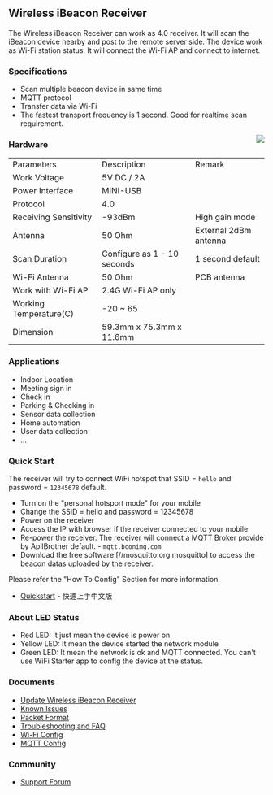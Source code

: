 ## Wireless iBeacon Receiver

The Wireless iBeacon Receiver can work as  4.0 receiver. It
will scan the iBeacon device nearby and post to the remote server side.
The device work as Wi-Fi station status. It will connect the Wi-Fi AP
and connect to internet.

### Specifications

  - Scan multiple beacon device in same time
  - MQTT protocol
  - Transfer data via Wi-Fi
  - The fastest transport frequency is 1 second. Good for realtime scan
    requirement.

<img src=https://i1.aprbrother.com/wifi4.jpg-320.jpg align=right>

### Hardware

|                         |                             |                       |
| ----------------------- | --------------------------- | --------------------- |
| Parameters              | Description                 | Remark                |
| Work Voltage            | 5V DC / 2A                  |                       |
| Power Interface         | MINI-USB                    |                       |
|  Protocol      |  4.0               |                       |
| Receiving Sensitivity   | \-93dBm                     | High gain mode        |
|  Antenna       | 50 Ohm                      | External 2dBm antenna |
|  Scan Duration | Configure as 1 - 10 seconds | 1 second default      |
| Wi-Fi Antenna           | 50 Ohm                      | PCB antenna           |
| Work with Wi-Fi AP      | 2.4G Wi-Fi AP only          |                       |
| Working Temperature(C)  | \-20 ~ 65                   |                       |
| Dimension               | 59.3mm x 75.3mm x 11.6mm    |                       |

### Applications

  - Indoor Location
  - Meeting sign in
  - Check in
  - Parking & Checking in
  - Sensor data collection
  - Home automation
  - User data collection
  - ...

### Quick Start

The receiver will try to connect WiFi hotspot that SSID = `hello` and password = `12345678` default.
                                                                                 
- Turn on the "personal hotsport mode" for your mobile                          
- Change the SSID = hello and password = 12345678                               
- Power on the receiver                                                         
- Access the IP with browser if the receiver connected to your mobile
- Re-power the receiver. The receiver will connect a MQTT Broker provide by ApilBrother default. - `mqtt.bconimg.com`
- Download the free software \[//mosquitto.org mosquitto\] to access the beacon datas uploaded by the receiver.

Please refer the "How To Config" Section for more information.

- [Quickstart](How_to_use_the_WiFi-Sniffer.md) - 快速上手中文版

### About LED Status

  - Red LED: It just mean the device is power on
  - Yellow LED: It mean the device started the network module
  - Green LED: It mean the network is ok and MQTT connected. You can't
    use WiFi Starter app to config the device at the status.

### Documents

  - [Update Wireless iBeacon
    Receiver](Wireless_iBeacon_Receiver_Update.md)
  - [Known Issues](Wireless_iBeacon_Receiver_Known_Issues.md)
  - [Packet Format](Wireless_iBeacon_Receiver_Packet_Format.md)
  - [Troubleshooting and
    FAQ](Wireless_iBeacon_Receiver_Troubleshooting_and_FAQ.md)
  - [Wi-Fi Config](Wi-Fi_Config_For_Wi-Fi-BLE-Sniffer.md)
  - [MQTT Config](MQTT_Config_For_Wi-Fi-Ble-Sniffer.md)

### Community

  - [Support Forum](http://bbs.aprbrother.com/c/wifi)

